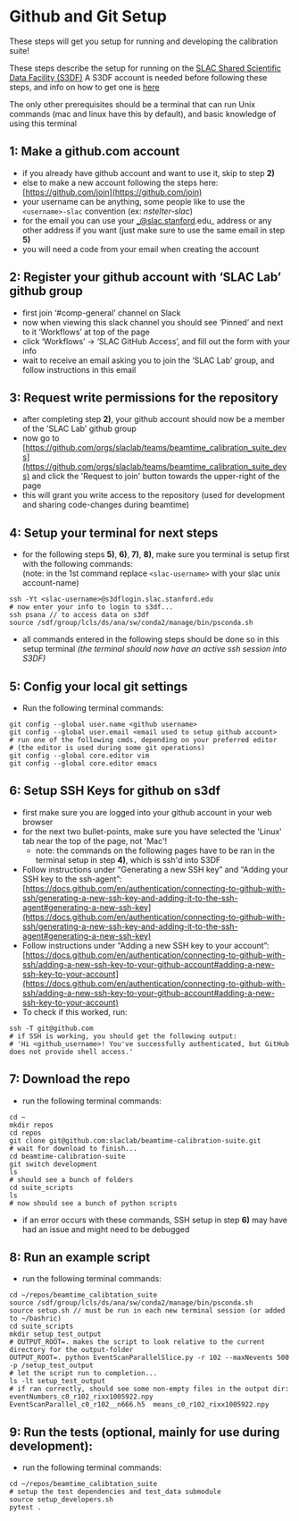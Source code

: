 # Github and Git Setup

These steps will get you setup for running and developing the calibration suite!

These steps describe the setup for running on the [SLAC Shared Scientific Data Facility (S3DF)](https://s3df.slac.stanford.edu/public/doc/#/) A S3DF account is needed before following these steps, and info on how to get one is [here](https://s3df.slac.stanford.edu/public/doc/#/accounts-and-access)

The only other prerequisites should be a terminal that can run Unix commands (mac and linux have this by default), and basic knowledge of using this terminal

## 1: Make a github.com account

* if you already have github account and want to use it, skip to step **2)**
* else to make a new account following the steps here: [https://github.com/join](https://github.com/join)
* your username can be anything, some people like to use the `<username>-slac` convention (ex: _nstelter-slac_)
* for the email you can use your _@slac.stanford.edu_ address or any other address if you want (just make sure to use the same email in step **5)**
* you will need a code from your email when creating the account

## 2: Register your github account with ‘SLAC Lab’ github group

* first join ‘#comp-general’ channel on Slack
* now when viewing this slack channel you should see ‘Pinned’ and next to it ‘Workflows’ at top of the page
* click ‘Workflows’ -> ‘SLAC GitHub Access’, and fill out the form with your info
* wait to receive an email asking you to join the ‘SLAC Lab’ group, and follow instructions in this email

## 3: Request write permissions for the repository

* after completing step **2)**, your github account should now be a member of the 'SLAC Lab' github group
*  now go to [https://github.com/orgs/slaclab/teams/beamtime_calibration_suite_devs](https://github.com/orgs/slaclab/teams/beamtime_calibration_suite_devs) and click the 'Request to join' button towards the upper-right of the page
*  this will grant you write access to the repository (used for development and sharing code-changes during beamtime)

## 4: Setup your terminal for next steps

* for the following steps **5)**, **6)**, **7)**, **8)**, make sure you terminal is setup first with the following commands:  
(note: in the 1st command replace `<slac-username>` with your slac unix account-name)  
``` 
ssh -Yt <slac-username>@s3dflogin.slac.stanford.edu
# now enter your info to login to s3df...
ssh psana // to access data on s3df
source /sdf/group/lcls/ds/ana/sw/conda2/manage/bin/psconda.sh
```
* all commands entered in the following steps should be done so in this setup terminal _(the terminal should now have an active ssh session into S3DF)_

## 5: Config your local git settings

* Run the following terminal commands:
``` 
git config --global user.name <github username>
git config --global user.email <email used to setup github account>
# run one of the following cmds, depending on your preferred editor 
# (the editor is used during some git operations)
git config --global core.editor vim
git config --global core.editor emacs
```

## 6: Setup SSH Keys for github on s3df

* first make sure you are logged into your github account in your web browser
* for the next two bullet-points, make sure you have selected the 'Linux' tab near the top of the page, not 'Mac'!
  * note: the commands on the following pages have to be ran in the terminal setup in step **4)**, which is ssh'd into S3DF
* Follow instructions under “Generating a new SSH key” and “Adding your SSH key to the ssh-agent”: [https://docs.github.com/en/authentication/connecting-to-github-with-ssh/generating-a-new-ssh-key-and-adding-it-to-the-ssh-agent#generating-a-new-ssh-key](https://docs.github.com/en/authentication/connecting-to-github-with-ssh/generating-a-new-ssh-key-and-adding-it-to-the-ssh-agent#generating-a-new-ssh-key) 
* Follow instructions under “Adding a new SSH key to your account”: [https://docs.github.com/en/authentication/connecting-to-github-with-ssh/adding-a-new-ssh-key-to-your-github-account#adding-a-new-ssh-key-to-your-account](https://docs.github.com/en/authentication/connecting-to-github-with-ssh/adding-a-new-ssh-key-to-your-github-account#adding-a-new-ssh-key-to-your-account)
* To check if this worked, run:
```
ssh -T git@github.com
# if SSH is working, you should get the following output:
# 'Hi <github_username>! You've successfully authenticated, but GitHub does not provide shell access.'
```

## 7: Download the repo

* run the following terminal commands:
```
cd ~
mkdir repos
cd repos
git clone git@github.com:slaclab/beamtime-calibration-suite.git
# wait for download to finish...
cd beamtime-calibration-suite
git switch development
ls
# should see a bunch of folders
cd suite_scripts
ls
# now should see a bunch of python scripts
```
* if an error occurs with these commands, SSH setup in step **6)** may have had an issue and might need to be debugged


## 8: Run an example script

* run the following terminal commands:
```
cd ~/repos/beamtime_calibtation_suite
source /sdf/group/lcls/ds/ana/sw/conda2/manage/bin/psconda.sh
source setup.sh // must be run in each new terminal session (or added to ~/bashric)
cd suite_scripts
mkdir setup_test_output
# OUTPUT_ROOT=. makes the script to look relative to the current directory for the output-folder
OUTPUT_ROOT=. python EventScanParallelSlice.py -r 102 --maxNevents 500 -p /setup_test_output
# let the script run to completion...
ls -lt setup_test_output
# if ran correctly, should see some non-empty files in the output dir:
eventNumbers_c0_r102_rixx1005922.npy  EventScanParallel_c0_r102__n666.h5  means_c0_r102_rixx1005922.npy
```

## 9: Run the tests (optional, mainly for use during development):
* run the following terminal commands:
```
cd ~/repos/beamtime_calibtation_suite
# setup the test dependencies and test_data submodule
source setup_developers.sh
pytest .
```
